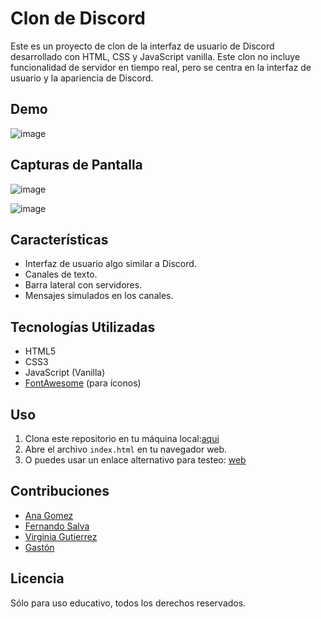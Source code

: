 # Clon de Discord

Este es un proyecto de clon de la interfaz de usuario de Discord desarrollado con HTML, CSS y JavaScript vanilla. Este clon no incluye funcionalidad de servidor en tiempo real, pero se centra en la interfaz de usuario y la apariencia de Discord.

## Demo
![image](https://github.com/gaston010/frontend-integrador/assets/126522288/6991f0f7-aea7-4af7-bd6c-b4b019ccc159)

## Capturas de Pantalla
![image](https://github.com/gaston010/frontend-integrador/assets/126522288/1cf2933d-dbc6-4db0-bf66-ec315f17b634)

![image](https://github.com/gaston010/frontend-integrador/assets/126522288/990cecc3-70d6-4914-ae1b-b76d0aaa5842)


## Características

- Interfaz de usuario algo similar a Discord.
- Canales de texto.
- Barra lateral con servidores.
- Mensajes simulados en los canales.

## Tecnologías Utilizadas

- HTML5
- CSS3
- JavaScript (Vanilla)
- [FontAwesome](https://fontawesome.com/) (para íconos)

## Uso

1. Clona este repositorio en tu máquina local:[aqui](https://github.com/gaston010/frontend-integrador.git)
2. Abre el archivo `index.html` en tu navegador web.
3. O puedes usar un enlace alternativo para testeo: [web](https://gaston010.github.io/frontend-integrador/)

## Contribuciones 
- [Ana Gomez](https://github.com/AnitaGomez2183)
- [Fernando Salva](https://github.com/FSALVA157)
- [Virginia Gutierrez](https://github.com/virginia1612)
- [Gastón](https://github.com/gaston010)

## Licencia
Sólo para uso educativo, todos los derechos reservados.

